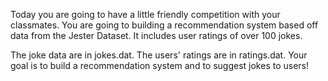 Today you are going to have a little friendly competition with your classmates. You are going to building a recommendation system based off data from the Jester Dataset. It includes user ratings of over 100 jokes.

The joke data are in jokes.dat. The users' ratings are in ratings.dat. Your goal is to build a recommendation system and to suggest jokes to users! 
